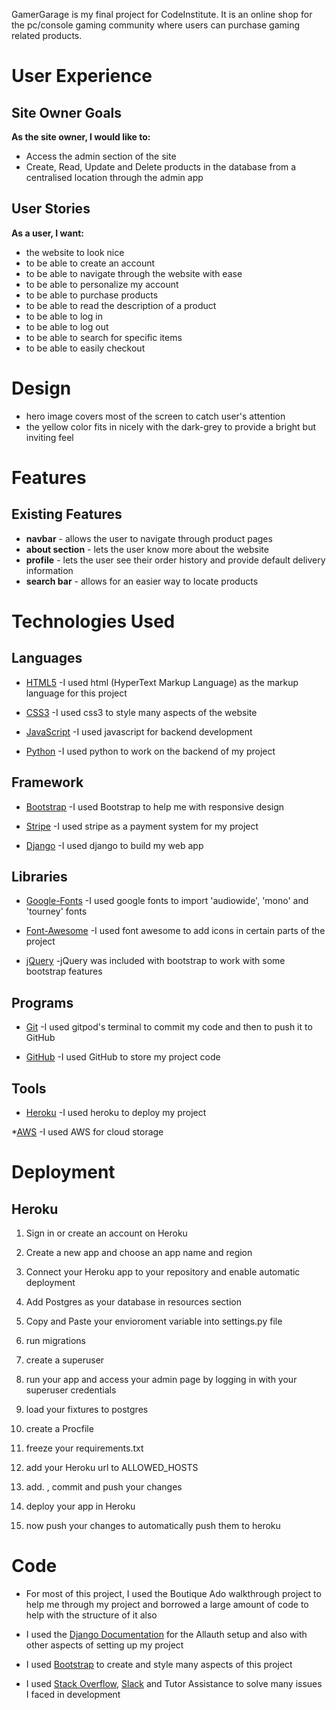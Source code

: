 GamerGarage is my final project for CodeInstitute. It is an online shop for the pc/console gaming community where users can purchase gaming related products.

# User Experience

## Site Owner Goals

**As the site owner, I would like to:**
* Access the admin section of the site
* Create, Read, Update and Delete products in the database from a centralised location through the admin app

## User Stories

**As a user, I want:**  
* the website to look nice
* to be able to create an account
* to be able to navigate through the website with ease
* to be able to personalize my account
* to be able to purchase products
* to be able to read the description of a product
* to be able to log in
* to be able to log out
* to be able to search for specific items
* to be able to easily checkout

# Design

* hero image covers most of the screen to catch user's attention
* the yellow color fits in nicely with the dark-grey to provide a bright but inviting feel

# Features

## Existing Features

* __navbar__ - allows the user to navigate through product pages
* __about section__ - lets the user know more about the website
* __profile__ - lets the user see their order history and provide default delivery information
* __search bar__ - allows for an easier way to locate products

# Technologies Used

## Languages

* [HTML5](https://en.wikipedia.org/wiki/HTML)
-I used html (HyperText Markup Language) as the markup language for this project

* [CSS3](https://en.wikipedia.org/wiki/CSS)
-I used css3 to style many aspects of the website

* [JavaScript](https://www.javascript.com/)
-I used javascript for backend development

* [Python](https://www.python.org/)
-I used python to work on the backend of my project

## Framework

* [Bootstrap](https://getbootstrap.com/)
-I used Bootstrap to help me with responsive design  

* [Stripe](https://stripe.com/ie?utm_campaign=paid_brand-IE_en_Search_Brand_Stripe-1615558792&utm_medium=cpc&utm_source=google&ad_content=307359047676&utm_term=kwd-295607662702&utm_matchtype=e&utm_adposition=&utm_device=c&gclid=EAIaIQobChMIluDI-8Ok9AIVCLLtCh0hgQj7EAAYASAAEgK7V_D_BwE)
-I used stripe as a payment system for my project

* [Django](https://www.djangoproject.com/)
-I used django to build my web app

## Libraries

* [Google-Fonts](https://fonts.google.com/)
-I used google fonts to import 'audiowide', 'mono' and 'tourney' fonts

* [Font-Awesome](https://fontawesome.com/)
-I used font awesome to add icons in certain parts of the project

* [jQuery](https://jquery.com/)
-jQuery was included with bootstrap to work with some bootstrap features

## Programs

* [Git](https://git-scm.com/)
-I used gitpod's terminal to commit my code and then to push it to GitHub

* [GitHub](https://github.com/)
-I used GitHub to store my project code 

## Tools

* [Heroku](https://id.heroku.com/login)
-I used heroku to deploy my project

*[AWS](https://aws.amazon.com/)
-I used AWS for cloud storage

# Deployment

## Heroku

1. Sign in or create an account on Heroku

2. Create a new app and choose an app name and region

3. Connect your Heroku app to your repository and enable automatic deployment

4. Add Postgres as your database in resources section

5. Copy and Paste your envioroment variable into settings.py file

6. run migrations

7. create a superuser 

8. run your app and access your admin page by logging in with your superuser credentials

9. load your fixtures to postgres

10. create a Procfile

11. freeze your requirements.txt

12. add your Heroku url to ALLOWED_HOSTS

13. add. , commit and push your changes

14. deploy your app in Heroku

15. now push your changes to automatically push them to heroku

# Code

* For most of this project, I used the Boutique Ado walkthrough project to help me through my project and borrowed a large amount of code to help with the structure of it also

* I used the [Django Documentation](https://docs.djangoproject.com/en/4.0/) for the Allauth setup and also with other aspects of setting up my project

* I used [Bootstrap](https://getbootstrap.com/) to create and style many aspects of this project

* I used [Stack Overflow](https://stackoverflow.com/), [Slack](https://slack.com/intl/en-ie/) and Tutor Assistance to solve many issues I faced in development
